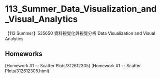 # 113_Summer_Data_Visualization_and_Visual_Analytics
【113 Summer】535650 資料視覺化與視覺分析 Data Visualization and Visual Analytics

## **Homeworks**
[Homework #1 -- Scatter Plots/312612305] (Homework #1 -- Scatter Plots/312612305.html)

